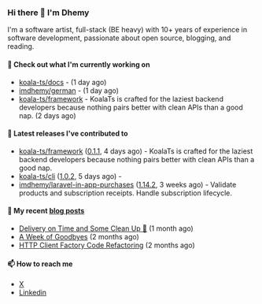 ### Hi there 👋 I'm Dhemy

I'm a software artist, full-stack (BE heavy) with 10+ years of experience in software development,
passionate about open source, blogging, and reading.

#### 👷 Check out what I'm currently working on

- [koala-ts/docs](https://github.com/koala-ts/docs) -  (1 day ago)
- [imdhemy/german](https://github.com/imdhemy/german) -  (1 day ago)
- [koala-ts/framework](https://github.com/koala-ts/framework) - KoalaTs is crafted for the laziest backend developers because nothing pairs better with clean APIs than a good nap. (2 days ago)

#### 🔭 Latest releases I've contributed to

- [koala-ts/framework](https://github.com/koala-ts/framework) ([0.1.1](https://github.com/koala-ts/framework/releases/tag/0.1.1), 4 days ago) - KoalaTs is crafted for the laziest backend developers because nothing pairs better with clean APIs than a good nap.
- [koala-ts/cli](https://github.com/koala-ts/cli) ([1.0.2](https://github.com/koala-ts/cli/releases/tag/1.0.2), 5 days ago) - 
- [imdhemy/laravel-in-app-purchases](https://github.com/imdhemy/laravel-in-app-purchases) ([1.14.2](https://github.com/imdhemy/laravel-in-app-purchases/releases/tag/1.14.2), 3 weeks ago) - Validate products and subscription receipts. Handle subscription lifecycle.

#### 📜 My recent [blog posts](https://imdhemy.com/)

- [Delivery on Time and Some Clean Up 🧹](https://imdhemy.com/blog/generic/delivery-on-time-and-cleanup.html/) (1 month ago)
- [A Week of Goodbyes](https://imdhemy.com/blog/generic/week-of-goodbyes.html/) (2 months ago)
- [HTTP Client Factory Code Refactoring](https://imdhemy.com/blog/dev-log/http-client-factory-code-refactoring.html/) (2 months ago)

#### 📫 How to reach me

- [X](https://twitter.com/imdhemy)
- [Linkedin](https://linkedin.com/in/imdhemy)
